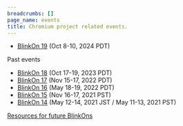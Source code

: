 ```yaml
---
breadcrumbs: []
page_name: events
title: Chromium project related events.
---
```


*   [BlinkOn 19](/events/blinkon-19) (Oct 8-10, 2024 PDT)

Past events

*   [BlinkOn 18](/events/blinkon-18) (Oct 17-19, 2023 PDT)
*   [BlinkOn 17](/events/blinkon-17) (Nov 15-17, 2022 PDT)
*   [BlinkOn 16](/events/blinkon-16) (May 18-19, 2022 PDT)
*   [BlinkOn 15](/events/blinkon-15) (Nov 16-17, 2021 PST)
*   [BlinkOn 14](/events/blinkon-14) (May 12-14, 2021 JST / May 11-13,
            2021 PST)

[Resources for future BlinkOns](/events/blinkon-resources)
